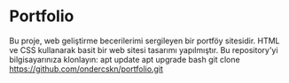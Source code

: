 # Portfolio
Bu proje, web geliştirme becerilerimi sergileyen bir portföy sitesidir. HTML ve CSS kullanarak basit bir web sitesi tasarımı yapılmıştır.
 Bu repository'yi bilgisayarınıza klonlayın:
  apt update
  apt upgrade
  bash
  git clone https://github.com/ondercskn/portfolio.git
